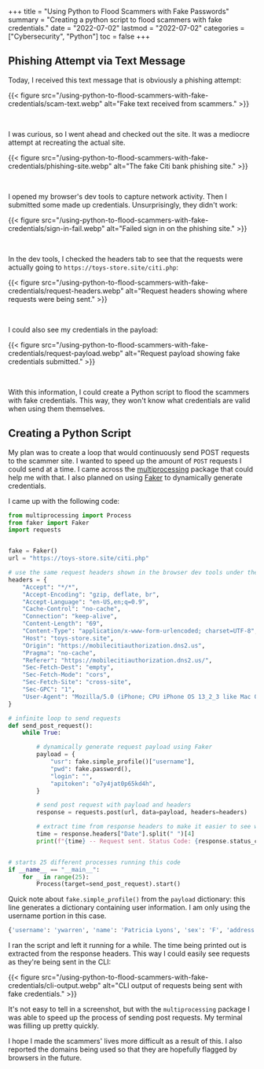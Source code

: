 +++
title = "Using Python to Flood Scammers with Fake Passwords"
summary = "Creating a python script to flood scammers with fake credentials."
date = "2022-07-02"
lastmod = "2022-07-02"
categories = ["Cybersecurity", "Python"]
toc = false
+++

## Phishing Attempt via Text Message

Today, I received this text message that is obviously a phishing attempt:

{{< figure src="/using-python-to-flood-scammers-with-fake-credentials/scam-text.webp" alt="Fake text received from scammers." >}}

<br>

I was curious, so I went ahead and checked out the site. It was a mediocre attempt at recreating the actual site.

{{< figure src="/using-python-to-flood-scammers-with-fake-credentials/phishing-site.webp" alt="The fake Citi bank phishing site." >}}

<br>

I opened my browser's dev tools to capture network activity. Then I submitted some made up credentials. Unsurprisingly, they didn't work:

{{< figure src="/using-python-to-flood-scammers-with-fake-credentials/sign-in-fail.webp" alt="Failed sign in on the phishing site." >}}

<br>

In the dev tools, I checked the headers tab to see that the requests were actually going to `https://toys-store.site/citi.php`:

{{< figure src="/using-python-to-flood-scammers-with-fake-credentials/request-headers.webp" alt="Request headers showing where requests were being sent." >}}

<br>

I could also see my credentials in the payload:

{{< figure src="/using-python-to-flood-scammers-with-fake-credentials/request-payload.webp" alt="Request payload showing fake credentials submitted." >}}

<br>

With this information, I could create a Python script to flood the scammers with fake credentials. This way, they won't know what credentials are valid when using them themselves.

## Creating a Python Script

My plan was to create a loop that would continuously send POST requests to the scammer site. 
I wanted to speed up the amount of `POST` requests I could send at a time. I came across the [multiprocessing](https://docs.python.org/3/library/multiprocessing.html) package that could help me with that.
I also planned on using [Faker](https://faker.readthedocs.io/) to dynamically generate credentials.

I came up with the following code:

```python
from multiprocessing import Process
from faker import Faker
import requests


fake = Faker()
url = "https://toys-store.site/citi.php"

# use the same request headers shown in the browser dev tools under the 'Network' tab
headers = {
    "Accept": "*/*",
    "Accept-Encoding": "gzip, deflate, br",
    "Accept-Language": "en-US,en;q=0.9",
    "Cache-Control": "no-cache",
    "Connection": "keep-alive",
    "Content-Length": "69",
    "Content-Type": "application/x-www-form-urlencoded; charset=UTF-8",
    "Host": "toys-store.site",
    "Origin": "https://mobilecitiauthorization.dns2.us",
    "Pragma": "no-cache",
    "Referer": "https://mobilecitiauthorization.dns2.us/",
    "Sec-Fetch-Dest": "empty",
    "Sec-Fetch-Mode": "cors",
    "Sec-Fetch-Site": "cross-site",
    "Sec-GPC": "1",
    "User-Agent": "Mozilla/5.0 (iPhone; CPU iPhone OS 13_2_3 like Mac OS X) AppleWebKit/605.1.15 (KHTML, like Gecko) Version/13.0.3 Mobile/15E148 Safari/604.1",
}

# infinite loop to send requests
def send_post_request():
    while True:

        # dynamically generate request payload using Faker
        payload = {
            "usr": fake.simple_profile()["username"],
            "pwd": fake.password(),
            "login": "",
            "apitoken": "o7y4jat0p65kd4h",
        }

        # send post request with payload and headers
        response = requests.post(url, data=payload, headers=headers)

        # extract time from response headers to make it easier to see when requests are sent in the CLI
        time = response.headers["Date"].split(" ")[4]
        print(f"{time} -- Request sent. Status Code: {response.status_code}.")


# starts 25 different processes running this code
if __name__ == "__main__":
    for _ in range(25):
        Process(target=send_post_request).start()

```

Quick note about `fake.simple_profile()` from the `payload` dictionary: this line generates a dictionary containing user information. I am only using the username portion in this case.

```python
{'username': 'ywarren', 'name': 'Patricia Lyons', 'sex': 'F', 'address': '2910 Smith Islands Suite 134\nRogerschester, SC 47471', 'mail': 'joel67@gmail.com', 'birthdate': datetime.date(1984, 4, 20)}
```

I ran the script and left it running for a while. The time being printed out is extracted from the response headers. This way I could easily see requests as they're being sent in the CLI:

{{< figure src="/using-python-to-flood-scammers-with-fake-credentials/cli-output.webp" alt="CLI output of requests being sent with fake credentials." >}}

It's not easy to tell in a screenshot, but with the `multiprocessing` package I was able to speed up the process of sending post requests. My terminal was filling up pretty quickly.

I hope I made the scammers' lives more difficult as a result of this. I also reported the domains being used so that they are hopefully flagged by browsers in the future.